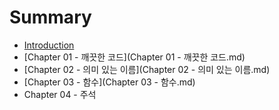 # Summary

* [Introduction](README.md)
* [Chapter 01 - 깨끗한 코드](Chapter 01 - 깨끗한 코드.md)
* [Chapter 02 - 의미 있는 이름](Chapter 02 - 의미 있는 이름.md)
* [Chapter 03 - 함수](Chapter 03 - 함수.md)
* Chapter 04 - 주석

